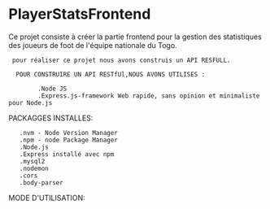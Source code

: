 # PlayerStatsFrontend
Ce projet consiste à créer la partie frontend pour la gestion des statistiques des joueurs de foot de l'équipe nationale du Togo.

     pour réaliser ce projet nous avons construis un API RESFULL.

      POUR CONSTRUIRE UN API RESTfUl,NOUS AVONS UTILISES :

            .Node JS
            .Express.js-framework Web rapide, sans opinion et minimaliste pour Node.js


PACKAGGES INSTALLES:
       
       .nvm - Node Version Manager
       .npm - node Package Manager
       .Node.js
       .Express installé avec npm 
       .mysql2
       .nodemon
       .cors
       .body-parser
       



 MODE D'UTILISATION:

 

